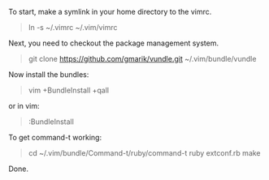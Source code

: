 To start, make a symlink in your home directory to the vimrc.
> ln -s ~/.vimrc ~/.vim/vimrc

Next, you need to checkout the package management system.
> git clone https://github.com/gmarik/vundle.git ~/.vim/bundle/vundle

Now install the bundles:
> vim +BundleInstall +qall

or in vim:
> :BundleInstall

To get command-t working:
> cd ~/.vim/bundle/Command-t/ruby/command-t
> ruby extconf.rb
> make

Done.
